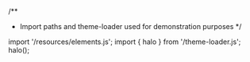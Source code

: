 <!--
type: template
name: sidebar-layout
-->
/**
 * Import paths and theme-loader used for demonstration purposes
 */

import '/resources/elements.js';
import { halo } from '/theme-loader.js';
halo();
